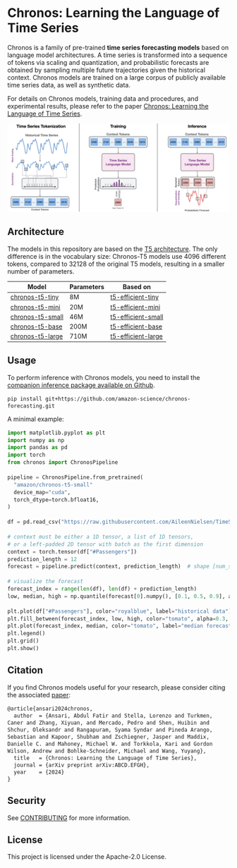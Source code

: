 # Chronos: Learning the Language of Time Series

Chronos is a family of pre-trained **time series forecasting models** based on language model architectures. A time series is transformed into a sequence of tokens via scaling and quantization, and probabilistic forecasts are obtained by sampling multiple future trajectories given the historical context. Chronos models are trained on a large corpus of publicly available time series data, as well as synthetic data.

For details on Chronos models, training data and procedures, and experimental results, please refer to the paper [Chronos: Learning the Language of Time Series](https://www.example.com/).

![](figures/main-figure.png)

## Architecture

The models in this repository are based on the [T5 architecture](https://arxiv.org/abs/1910.10683). The only difference is in the vocabulary size: Chronos-T5 models use 4096 different tokens, compared to 32128 of the original T5 models, resulting in a smaller number of parameters.

|Model	|Parameters	|Based on	|
|---	|---	|---	|
|[chronos-t5-tiny](https://huggingface.co/amazon/chronos-t5-tiny)	|8M	|[t5-efficient-tiny](https://huggingface.co/google/t5-efficient-tiny)	|
|[chronos-t5-mini](https://huggingface.co/amazon/chronos-t5-mini)	|20M	|[t5-efficient-mini](https://huggingface.co/google/t5-efficient-mini)	|
|[chronos-t5-small](https://huggingface.co/amazon/chronos-t5-small)	|46M	|[t5-efficient-small](https://huggingface.co/google/t5-efficient-small)	|
|[chronos-t5-base](https://huggingface.co/amazon/chronos-t5-base)	|200M	|[t5-efficient-base](https://huggingface.co/google/t5-efficient-base)	|
|[chronos-t5-large](https://huggingface.co/amazon/chronos-t5-large)	|710M	|[t5-efficient-large](https://huggingface.co/google/t5-efficient-large)	|

## Usage

To perform inference with Chronos models, you need to install the [companion inference package available on Github](https://github.com/amazon-science/chronos-forecasting).

```
pip install git+https://github.com/amazon-science/chronos-forecasting.git
```

A minimal example:

```python
import matplotlib.pyplot as plt
import numpy as np
import pandas as pd
import torch
from chronos import ChronosPipeline

pipeline = ChronosPipeline.from_pretrained(
  "amazon/chronos-t5-small"
  device_map="cuda",
  torch_dtype=torch.bfloat16,
)

df = pd.read_csv("https://raw.githubusercontent.com/AileenNielsen/TimeSeriesAnalysisWithPython/master/data/AirPassengers.csv")

# context must be either a 1D tensor, a list of 1D tensors, 
# or a left-padded 2D tensor with batch as the first dimension
context = torch.tensor(df["#Passengers"])
prediction_length = 12
forecast = pipeline.predict(context, prediction_length)  # shape [num_series, num_samples, prediction_length]

# visualize the forecast
forecast_index = range(len(df), len(df) + prediction_length)
low, median, high = np.quantile(forecast[0].numpy(), [0.1, 0.5, 0.9], axis=0)

plt.plot(df["#Passengers"], color="royalblue", label="historical data")
plt.fill_between(forecast_index, low, high, color="tomato", alpha=0.3, label="80% prediction interval")
plt.plot(forecast_index, median, color="tomato", label="median forecast")
plt.legend()
plt.grid()
plt.show()
```

## Citation

If you find Chronos models useful for your research, please consider citing the associated [paper](https://www.example.com/):

```
@article{ansari2024chronos,
  author  = {Ansari, Abdul Fatir and Stella, Lorenzo and Turkmen, Caner and Zhang, Xiyuan, and Mercado, Pedro and Shen, Huibin and Shchur, Oleksandr and Rangapuram, Syama Syndar and Pineda Arango, Sebastian and Kapoor, Shubham and Zschiegner, Jasper and Maddix, Danielle C. and Mahoney, Michael W. and Torkkola, Kari and Gordon Wilson, Andrew and Bohlke-Schneider, Michael and Wang, Yuyang},
  title   = {Chronos: Learning the Language of Time Series},
  journal = {arXiv preprint arXiv:ABCD.EFGH},
  year    = {2024}
}
```

## Security

See [CONTRIBUTING](CONTRIBUTING.md#security-issue-notifications) for more information.

## License

This project is licensed under the Apache-2.0 License.
